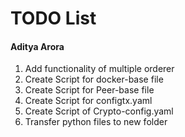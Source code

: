 # TODO List

#### Aditya Arora

1. Add functionality of multiple orderer
2. Create Script for docker-base file
3. Create Script for Peer-base file
4. Create Script for configtx.yaml
5. Create Script of Crypto-config.yaml
6. Transfer python files to new folder

